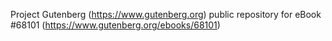 Project Gutenberg (https://www.gutenberg.org) public repository for
eBook #68101 (https://www.gutenberg.org/ebooks/68101)
